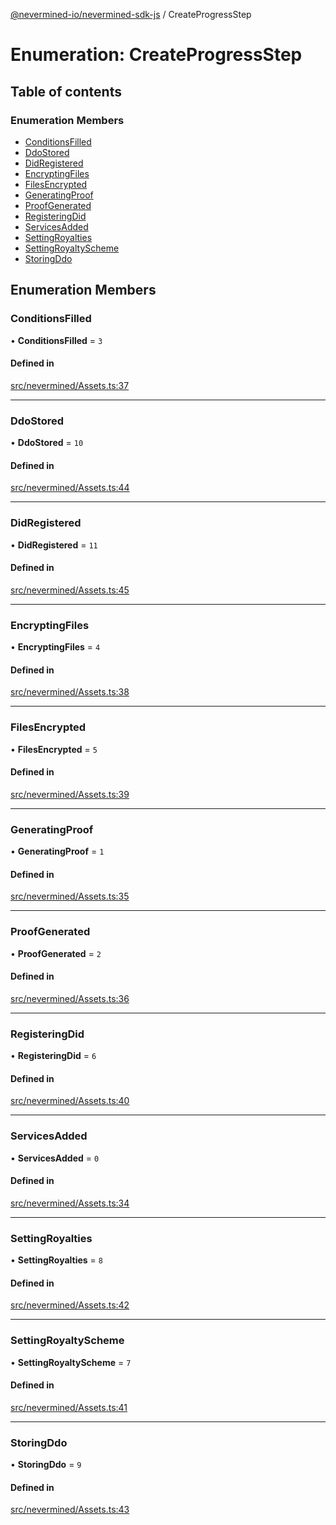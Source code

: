 [@nevermined-io/nevermined-sdk-js](../code-reference.md) / CreateProgressStep

# Enumeration: CreateProgressStep

## Table of contents

### Enumeration Members

- [ConditionsFilled](CreateProgressStep.md#conditionsfilled)
- [DdoStored](CreateProgressStep.md#ddostored)
- [DidRegistered](CreateProgressStep.md#didregistered)
- [EncryptingFiles](CreateProgressStep.md#encryptingfiles)
- [FilesEncrypted](CreateProgressStep.md#filesencrypted)
- [GeneratingProof](CreateProgressStep.md#generatingproof)
- [ProofGenerated](CreateProgressStep.md#proofgenerated)
- [RegisteringDid](CreateProgressStep.md#registeringdid)
- [ServicesAdded](CreateProgressStep.md#servicesadded)
- [SettingRoyalties](CreateProgressStep.md#settingroyalties)
- [SettingRoyaltyScheme](CreateProgressStep.md#settingroyaltyscheme)
- [StoringDdo](CreateProgressStep.md#storingddo)

## Enumeration Members

### ConditionsFilled

• **ConditionsFilled** = ``3``

#### Defined in

[src/nevermined/Assets.ts:37](https://github.com/nevermined-io/sdk-js/blob/d43823e/src/nevermined/Assets.ts#L37)

___

### DdoStored

• **DdoStored** = ``10``

#### Defined in

[src/nevermined/Assets.ts:44](https://github.com/nevermined-io/sdk-js/blob/d43823e/src/nevermined/Assets.ts#L44)

___

### DidRegistered

• **DidRegistered** = ``11``

#### Defined in

[src/nevermined/Assets.ts:45](https://github.com/nevermined-io/sdk-js/blob/d43823e/src/nevermined/Assets.ts#L45)

___

### EncryptingFiles

• **EncryptingFiles** = ``4``

#### Defined in

[src/nevermined/Assets.ts:38](https://github.com/nevermined-io/sdk-js/blob/d43823e/src/nevermined/Assets.ts#L38)

___

### FilesEncrypted

• **FilesEncrypted** = ``5``

#### Defined in

[src/nevermined/Assets.ts:39](https://github.com/nevermined-io/sdk-js/blob/d43823e/src/nevermined/Assets.ts#L39)

___

### GeneratingProof

• **GeneratingProof** = ``1``

#### Defined in

[src/nevermined/Assets.ts:35](https://github.com/nevermined-io/sdk-js/blob/d43823e/src/nevermined/Assets.ts#L35)

___

### ProofGenerated

• **ProofGenerated** = ``2``

#### Defined in

[src/nevermined/Assets.ts:36](https://github.com/nevermined-io/sdk-js/blob/d43823e/src/nevermined/Assets.ts#L36)

___

### RegisteringDid

• **RegisteringDid** = ``6``

#### Defined in

[src/nevermined/Assets.ts:40](https://github.com/nevermined-io/sdk-js/blob/d43823e/src/nevermined/Assets.ts#L40)

___

### ServicesAdded

• **ServicesAdded** = ``0``

#### Defined in

[src/nevermined/Assets.ts:34](https://github.com/nevermined-io/sdk-js/blob/d43823e/src/nevermined/Assets.ts#L34)

___

### SettingRoyalties

• **SettingRoyalties** = ``8``

#### Defined in

[src/nevermined/Assets.ts:42](https://github.com/nevermined-io/sdk-js/blob/d43823e/src/nevermined/Assets.ts#L42)

___

### SettingRoyaltyScheme

• **SettingRoyaltyScheme** = ``7``

#### Defined in

[src/nevermined/Assets.ts:41](https://github.com/nevermined-io/sdk-js/blob/d43823e/src/nevermined/Assets.ts#L41)

___

### StoringDdo

• **StoringDdo** = ``9``

#### Defined in

[src/nevermined/Assets.ts:43](https://github.com/nevermined-io/sdk-js/blob/d43823e/src/nevermined/Assets.ts#L43)
